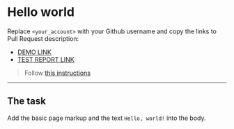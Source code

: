 # Hello world
Replace `<your_account>` with your Github username and copy the links to Pull Request description:
- [DEMO LINK](https://VolodymyrChuyko.github.io/layout_hello-world/)
- [TEST REPORT LINK](https://VolodymyrChuyko.github.io/layout_hello-world/report/html_report/)

> Follow [this instructions](https://mate-academy.github.io/layout_task-guideline/#how-to-solve-the-layout-tasks-on-github)
___

## The task
Add the basic page markup and the text `Hello, world!` into the body.
